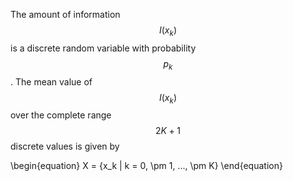 
The amount of information $$I(x_k)$$ is a discrete random variable with
probability $$p_k$$. The mean value of $$I(x_k)$$ over the complete range $$2K +1$$
discrete values is given by


\begin{equation}
    X = \{x_k | k = 0, \pm 1, ..., \pm K\}
\end{equation}

